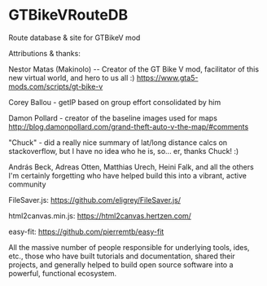 # GTBikeVRouteDB
Route database &amp; site for GTBikeV mod



Attributions & thanks:

Nestor Matas (Makinolo) -- Creator of the GT Bike V mod, facilitator of this new virtual world, and hero to us all :) 
https://www.gta5-mods.com/scripts/gt-bike-v

Corey Ballou - getIP based on group effort consolidated by him

Damon Pollard - creator of the baseline images used for maps  http://blog.damonpollard.com/grand-theft-auto-v-the-map/#comments

"Chuck" - did a really nice summary of lat/long distance calcs on stackoverflow, but I have no idea who he is, so... er, thanks Chuck! :)

András Beck, Adreas Otten, Matthias Urech, Heini Falk, and all the others I'm certainly forgetting who have helped build this into a vibrant, active community

FileSaver.js: https://github.com/eligrey/FileSaver.js/

html2canvas.min.js: https://html2canvas.hertzen.com/

easy-fit: https://github.com/pierremtb/easy-fit
 
All the massive number of people responsible for underlying tools, ides, etc., those who have built tutorials and documentation, shared their projects, and generally helped to build open source software into a powerful, functional ecosystem.  
